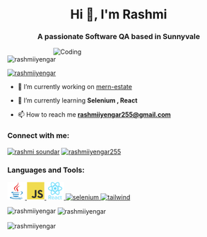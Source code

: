 <h1 align="center">Hi 👋, I'm Rashmi</h1>
<h3 align="center">A passionate Software QA based in Sunnyvale</h3>
<img align="right" alt="Coding" width="400" src="https://mir-s3-cdn-cf.behance.net/project_modules/disp/601014116770475.6068beff4640a.gif"/>
<p align="left"> <img src="https://komarev.com/ghpvc/?username=rashmiiyengar&label=Profile%20views&color=0e75b6&style=flat" alt="rashmiiyengar" /> </p>

<p align="left"> <a href="https://github.com/ryo-ma/github-profile-trophy"><img src="https://github-profile-trophy.vercel.app/?username=rashmiiyengar" alt="rashmiiyengar" /></a> </p>

- 🔭 I’m currently working on [mern-estate](https://github.com/rashmiiyengar/mern-estate)

- 🌱 I’m currently learning **Selenium , React**

- 📫 How to reach me **rashmiiyengar255@gmail.com**

<h3 align="left">Connect with me:</h3>
<p align="left">
<a href="https://linkedin.com/in/rashmisoundar" target="blank"><img align="center" src="https://raw.githubusercontent.com/rashmiiyengar/github-profile-readme-generator/master/src/images/icons/Social/linked-in-alt.svg" alt="rashmi soundar" height="30" width="40" /></a>
<a href="https://www.leetcode.com/rashmiiyengar255" target="blank"><img align="center" src="https://raw.githubusercontent.com/rahuldkjain/github-profile-readme-generator/master/src/images/icons/Social/leet-code.svg" alt="rashmiiyengar255" height="30" width="40" /></a>
</p>

<h3 align="left">Languages and Tools:</h3>
<p align="left"> <a href="https://www.java.com" target="_blank" rel="noreferrer"> <img src="https://raw.githubusercontent.com/devicons/devicon/master/icons/java/java-original.svg" alt="java" width="40" height="40"/> </a> <a href="https://developer.mozilla.org/en-US/docs/Web/JavaScript" target="_blank" rel="noreferrer"> <img src="https://raw.githubusercontent.com/devicons/devicon/master/icons/javascript/javascript-original.svg" alt="javascript" width="40" height="40"/> </a> <a href="https://reactjs.org/" target="_blank" rel="noreferrer"> <img src="https://raw.githubusercontent.com/devicons/devicon/master/icons/react/react-original-wordmark.svg" alt="react" width="40" height="40"/> </a> <a href="https://www.selenium.dev" target="_blank" rel="noreferrer"> <img src="https://raw.githubusercontent.com/detain/svg-logos/780f25886640cef088af994181646db2f6b1a3f8/svg/selenium-logo.svg" alt="selenium" width="40" height="40"/> </a> <a href="https://tailwindcss.com/" target="_blank" rel="noreferrer"> <img src="https://www.vectorlogo.zone/logos/tailwindcss/tailwindcss-icon.svg" alt="tailwind" width="40" height="40"/> </a> </p>

<p><img align="left" src="https://github-readme-stats.vercel.app/api/top-langs?username=rashmiiyengar&show_icons=true&locale=en&layout=compact" alt="rashmiiyengar" /></p>

<p>&nbsp;<img align="center" src="https://github-readme-stats.vercel.app/api?username=rashmiiyengar&show_icons=true&locale=en" alt="rashmiiyengar" /></p>

<p><img align="center" src="https://github-readme-streak-stats.herokuapp.com/?user=rashmiiyengar&" alt="rashmiiyengar" /></p>
